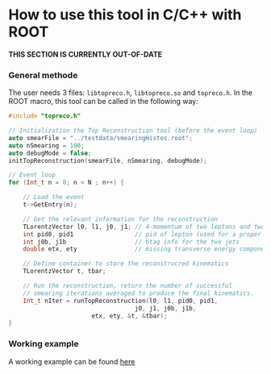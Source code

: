 # How to use this tool in C/C++ with ROOT

**THIS SECTION IS CURRENTLY OUT-OF-DATE**

### General methode

The user needs 3 files: `libtopreco.h`, `libtopreco.so` and `topreco.h`. In the ROOT macro, this tool can be called in the following way:

```cpp
#include "topreco.h"

// Initialization the Top Reconstruction tool (before the event loop)
auto smearFile = "../testdata/smearingHistos.root";
auto nSmearing = 100;
auto debugMode = false;
initTopReconstruction(smearFile, nSmearing, debugMode);

// Event loop
for (Int_t n = 0; n < N	; n++) {

    // Load the event
    t->GetEntry(n);

    // Get the relevant information for the reconstruction
    TLorentzVector l0, l1, j0, j1; // 4-momentum of two leptons and two jets
    int pid0, pid1                 // pid of lepton (used for a proper smearing)
    int j0b, j1b                   // btag info for the two jets
    double etx, ety                // missing transverse energy components

    // Define container to store the reconstrucred kinematics
    TLorentzVector t, tbar;

    // Run the reconstruction, return the number of successful
    // smearing iterations averaged to produce the final kinematics.
    Int_t nIter = runTopReconstruction(l0, l1, pid0, pid1,
       	       		               j0, j1, j0b, j1b,
				       etx, ety, &t, &tbar);
}
```

### Working example

A working example can be found [here](test-root.C)
